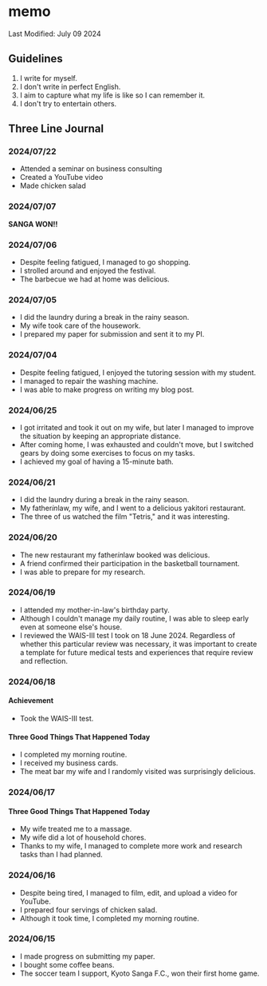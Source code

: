 # memo

Last Modified:  July 09 2024

## Guidelines

1. I write for myself.
2. I don't write in perfect English.
3. I aim to capture what my life is like so I can remember it.
4. I don't try to entertain others.

## Three Line Journal

### 2024/07/22

- Attended a seminar on business consulting
- Created a YouTube video
- Made chicken salad


### 2024/07/07

**SANGA WON!!**

### 2024/07/06

- Despite feeling fatigued, I managed to go shopping.
- I strolled around and enjoyed the festival.
- The barbecue we had at home was delicious.

### 2024/07/05

- I did the laundry during a break in the rainy season.
- My wife took care of the housework.
- I prepared my paper for submission and sent it to my PI.

### 2024/07/04

- Despite feeling fatigued, I enjoyed the tutoring session with my student.
- I managed to repair the washing machine.
- I was able to make progress on writing my blog post.

### 2024/06/25

* I got irritated and took it out on my wife, but later I managed to improve the situation by keeping an appropriate distance.
* After coming home, I was exhausted and couldn't move, but I switched gears by doing some exercises to focus on my tasks.
* I achieved my goal of having a 15-minute bath.


### 2024/06/21

* I did the laundry during a break in the rainy season.
* My father*in*law, my wife, and I went to a delicious yakitori restaurant.
* The three of us watched the film "Tetris," and it was interesting.

### 2024/06/20

* The new restaurant my father*in*law booked was delicious.
* A friend confirmed their participation in the basketball tournament.
* I was able to prepare for my research.

### 2024/06/19

* I attended my mother-in-law's birthday party.
* Although I couldn't manage my daily routine, I was able to sleep early even at someone else's house.
* I reviewed the WAIS-III test I took on 18 June 2024. Regardless of whether this particular review was necessary, it was important to create a template for future medical tests and experiences that require review and reflection.

### 2024/06/18

#### Achievement

* Took the WAIS-III test.

#### Three Good Things That Happened Today

* I completed my morning routine.
* I received my business cards.
* The meat bar my wife and I randomly visited was surprisingly delicious.

### 2024/06/17

#### Three Good Things That Happened Today

* My wife treated me to a massage.
* My wife did a lot of household chores.
* Thanks to my wife, I managed to complete more work and research tasks than I had planned.

### 2024/06/16

- Despite being tired, I managed to film, edit, and upload a video for YouTube.
- I prepared four servings of chicken salad.
- Although it took time, I completed my morning routine.

### 2024/06/15


* I made progress on submitting my paper.
* I bought some coffee beans.
* The soccer team I support, Kyoto Sanga F.C., won their first home game.
